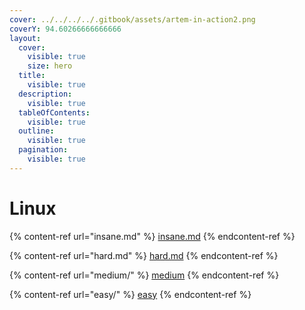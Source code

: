 ```yaml
---
cover: ../../../../.gitbook/assets/artem-in-action2.png
coverY: 94.60266666666666
layout:
  cover:
    visible: true
    size: hero
  title:
    visible: true
  description:
    visible: true
  tableOfContents:
    visible: true
  outline:
    visible: true
  pagination:
    visible: true
---
```


# Linux



{% content-ref url="insane.md" %}
[insane.md](insane.md)
{% endcontent-ref %}

{% content-ref url="hard.md" %}
[hard.md](hard.md)
{% endcontent-ref %}

{% content-ref url="medium/" %}
[medium](medium/)
{% endcontent-ref %}

{% content-ref url="easy/" %}
[easy](easy/)
{% endcontent-ref %}

